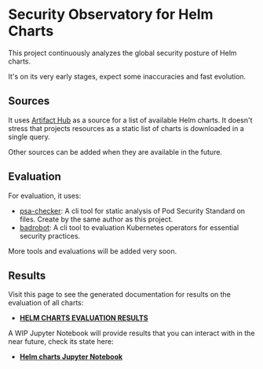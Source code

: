 # Security Observatory for Helm Charts

This project continuously analyzes the global security posture of Helm charts.

It's on its very early stages, expect some inaccuracies and fast evolution.

## Sources

It uses [Artifact Hub](https://artifacthub.io/) as a source for a list of available Helm charts. It doesn't stress that projects resources as a static list of charts is downloaded in a single query.

Other sources can be added when they are available in the future.

## Evaluation

For evaluation, it uses:

* [psa-checker](https://vicenteherrera.com/psa-checker): A cli tool for static analysis of Pod Security Standard on files. Create by the same author as this project.
* [badrobot](https://github.com/controlplaneio/badrobot): A cli tool to evaluation Kubernetes operators for essential security practices.

More tools and evaluations will be added very soon.

## Results

Visit this page to see the generated documentation for results on the evaluation of all charts:

* **[HELM CHARTS EVALUATION RESULTS](https://vicenteherrera.com/secobs-charts/docs/generated/charts_levels)**

A WIP Jupyter Notebook will provide results that you can interact with in the near future, check its state here:

* **[Helm charts Jupyter Notebook](https://github.com/vicenteherrera/secobs-charts/blob/main/jupyter/helm_charts.ipynb)**
